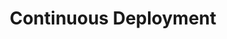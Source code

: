 ---
layout: post
title: Continuous Deployment
description: Setup and best practices for Continuous Deployment
categories: setup
---